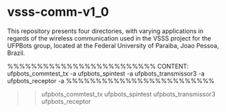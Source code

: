 # vsss-comm-v1_0

This repository presents four directories, with varying applications in regards of the wireless communication used in the VSSS project for the UFPBots group, located at the Federal University of Paraiba, Joao Pessoa, Brazil.


%%%%%%%%%%%%%%%%%%%%%%%%%
CONTENT:
  ufpbots_commtest_tx
    -a
  ufpbots_spintest
    -a
  ufpbots_transmissor3
    -a
  ufpbots_receptor
    -a
%%%%%%%%%%%%%%%%%%%%%%%%%

>>  ufpbots_commtest_tx
>>  ufpbots_spintest
>>  ufpbots_transmissor3
>>  ufpbots_receptor
